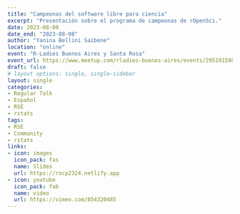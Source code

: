 ```yaml
---
title: "Campeonas del software libre para ciencia"
excerpt: "Presentación sobre el programa de campeonas de rOpenSci."
date: 2023-08-08
date_end: "2023-08-08"
author: "Yanina Bellini Saibene"
location: "online"
event: "R-Ladies Buenos Aires y Santa Rosa" 
event_url: https://www.meetup.com/rladies-buenos-aires/events/295191598/
draft: false
# layout options: single, single-sidebar
layout: single
categories:
- Regular Talk
- Español
- RSE
- rstats
tags:
- RSE
- Community
- rstats
links:
- icon: images
  icon_pack: fas
  name: Slides
  url: https://rocp2324.netlify.app
- icon: youtube
  icon_pack: fab
  name: video
  url: https://vimeo.com/854320485
---
```


